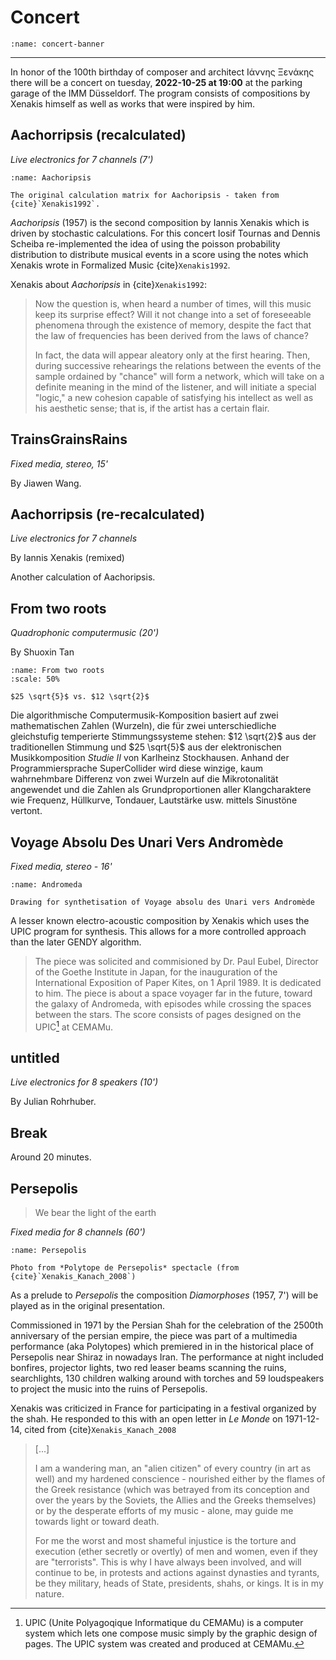 # Concert

```{image} ./assets/xenakis-concert-banner.jpg
:name: concert-banner
```

---

In honor of the 100th birthday of composer and architect Ιάννης Ξενάκης there will be a concert on tuesday, **2022-10-25 at 19:00** at the parking garage of the IMM Düsseldorf.
The program consists of compositions by Xenakis himself as well as works that were inspired by him.


## Aachorripsis (recalculated)

*Live electronics for 7 channels (7')*

```{figure} ./assets/aachorripsis.png
:name: Aachoripsis

The original calculation matrix for Aachoripsis - taken from {cite}`Xenakis1992`.
```

*Aachoripsis* (1957) is the second composition by Iannis Xenakis which is driven by stochastic calculations.
For this concert Iosif Tournas and Dennis Scheiba re-implemented the idea of using the poisson probability distribution to distribute musical events in a score using the notes which Xenakis wrote in Formalized Music {cite}`Xenakis1992`.

Xenakis about *Aachoripsis* in {cite}`Xenakis1992`:

> Now the question is, when heard a number of times, will this music keep its surprise effect? Will it not change into a set of foreseeable phenomena through the existence of memory, despite the fact that the law of frequencies has been derived from the laws of chance?
>
> In fact, the data will appear aleatory only at the first hearing. Then, during successive rehearings the relations between the events of the sample ordained by "chance" will form a network, which will take on a definite meaning in the mind of the listener, and will initiate a special "logic," a new cohesion capable of satisfying his intellect as well as his aesthetic sense; that is, if the artist has a certain flair.

## TrainsGrainsRains

*Fixed media, stereo, 15'*

By Jiawen Wang.

## Aachorripsis (re-recalculated)

*Live electronics for 7 channels*

By Iannis Xenakis (remixed)

Another calculation of Aachoripsis.

## From two roots

*Quadrophonic computermusic (20')*

By Shuoxin Tan

```{figure} ./assets/two-roots.jpg
:name: From two roots
:scale: 50%

$25 \sqrt{5}$ vs. $12 \sqrt{2}$
```

Die algorithmische Computermusik-Komposition basiert auf zwei mathematischen Zahlen (Wurzeln), die für zwei unterschiedliche gleichstufig temperierte Stimmungssysteme stehen: $12 \sqrt{2}$ aus der traditionellen Stimmung und $25 \sqrt{5}$ aus der elektronischen Musikkomposition *Studie II* von Karlheinz Stockhausen.
Anhand der Programmiersprache SuperCollider wird diese winzige, kaum wahrnehmbare Differenz von zwei Wurzeln auf die Mikrotonalität angewendet und die Zahlen als Grundproportionen aller Klangcharaktere wie Frequenz, Hüllkurve, Tondauer, Lautstärke usw. mittels Sinustöne vertont.

## Voyage Absolu Des Unari Vers Andromède

*Fixed media, stereo - 16'*

```{figure} ./assets/andromeda.jpg
:name: Andromeda

Drawing for synthetisation of Voyage absolu des Unari vers Andromède
```

A lesser known electro-acoustic composition by Xenakis which uses the UPIC program for synthesis.
This allows for a more controlled approach than the later GENDY algorithm.

> The piece was solicited and commisioned by Dr. Paul Eubel, Director of the Goethe Institute in Japan, for the inauguration of the International Exposition of Paper Kites, on 1 April 1989.
> It is dedicated to him.
> The piece is about a space voyager far in the future, toward the galaxy of Andromeda, with episodes while crossing the spaces between the stars.
> The score consists of pages designed on the UPIC[^upic] at CEMAMu.

[^upic]: UPIC (Unite Polyagoqique Informatique du CEMAMu) is a computer system which lets one compose music simply by the graphic design of pages. The UPIC system was created and produced at CEMAMu.

## untitled

*Live electronics for 8 speakers (10')*

By Julian Rohrhuber.

## Break

Around 20 minutes.

## Persepolis

> We bear the light of the earth

*Fixed media for 8 channels (60')*

```{figure} ./assets/persepolis.jpg
:name: Persepolis

Photo from *Polytope de Persepolis* spectacle (from {cite}`Xenakis_Kanach_2008`)
```

As a prelude to *Persepolis* the composition *Diamorphoses* (1957, 7') will be played as in the original presentation.

Commissioned in 1971 by the Persian Shah for the celebration of the 2500th anniversary of the persian empire, the piece was part of a multimedia performance (aka Polytopes) which premiered in in the historical place of Persepolis near Shiraz in nowadays Iran.
The performance at night included bonfires, projector lights, two red leaser beams scanning the ruins, searchlights, 130 children walking around with torches and 59 loudspeakers to project the music into the ruins of Persepolis.

Xenakis was criticized in France for participating in a festival organized by the shah.
He responded to this with an open letter in *Le Monde* on 1971-12-14, cited from {cite}`Xenakis_Kanach_2008`

> [...]
> 
> I am a wandering man, an "alien citizen" of every country (in art as well) and my hardened conscience - nourished either
> by the flames of the Greek resistance (which was betrayed from its conception and over the years by the Soviets, the Allies and the Greeks themselves)
> or by the desperate efforts of my music - alone, may guide me towards light or toward death.
> 
> For me the worst and most shameful injustice is the torture and execution (ether secretly or overtly) of men and women, even if they are "terrorists".
> This is why I have always been involved, and will continue to be, in protests and actions against dynasties and tyrants, be they military, heads of State, presidents, shahs, or kings.
> It is in my nature.
